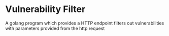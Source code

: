 # Vulnerability Filter
A golang program which provides a HTTP endpoint filters out vulnerabilities with parameters provided from the http request
